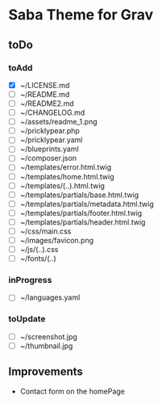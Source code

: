 # Saba Theme for Grav

## toDo

### toAdd

* [x] ~/LICENSE.md
* [ ] ~/README.md
* [ ] ~/README2.md
* [ ] ~/CHANGELOG.md
* [ ] ~/assets/readme_1.png
* [ ] ~/pricklypear.php
* [ ] ~/pricklypear.yaml
* [ ] ~/blueprints.yaml
* [ ] ~/composer.json
* [ ] ~/templates/error.html.twig
* [ ] ~/templates/home.html.twig
* [ ] ~/templates/(..).html.twig
* [ ] ~/templates/partials/base.html.twig
* [ ] ~/templates/partials/metadata.html.twig
* [ ] ~/templates/partials/footer.html.twig
* [ ] ~/templates/partials/header.html.twig
* [ ] ~/css/main.css
* [ ] ~/images/favicon.png
* [ ] ~/js/(..).css
* [ ] ~/fonts/(..)

### inProgress

* [ ] ~/languages.yaml

### toUpdate

* [ ] ~/screenshot.jpg
* [ ] ~/thumbnail.jpg

## Improvements

* Contact form on the homePage
